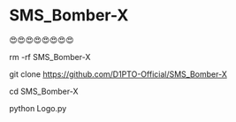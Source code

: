# SMS_Bomber-X

😍😍😍😍😍😍😍😍

rm -rf SMS_Bomber-X

git clone https://github.com/D1PTO-Official/SMS_Bomber-X

cd SMS_Bomber-X

python Logo.py
